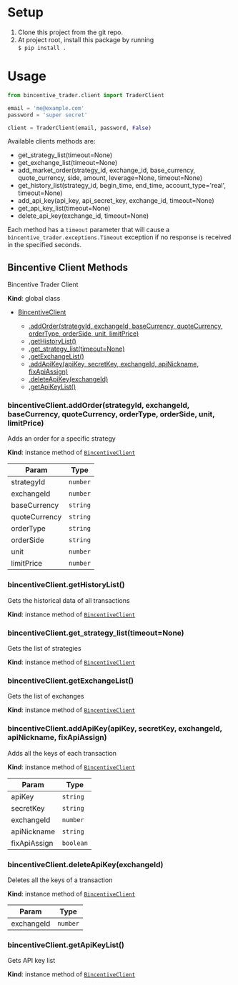 # Setup

1. Clone this project from the git repo.
2. At project root, install this package by running  
   `$ pip install .`

# Usage

```python
from bincentive_trader.client import TraderClient

email = 'me@example.com'
password = 'super secret'

client = TraderClient(email, password, False)

```

Available clients methods are:
- get_strategy_list(timeout=None)
- get_exchange_list(timeout=None)
- add_market_order(strategy_id, exchange_id, base_currency, quote_currency, side, amount, leverage=None, timeout=None)
- get_history_list(strategy_id, begin_time, end_time, account_type='real', timeout=None)
- add_api_key(api_key, api_secret_key, exchange_id, timeout=None)
- get_api_key_list(timeout=None)
- delete_api_key(exchange_id, timeout=None)

Each method has a `timeout` parameter that will cause a `bincentive_trader.exceptions.Timeout`
exception if no response is received in the specified seconds.

<a name="BincentiveClient"></a>

## Bincentive Client Methods
Bincentive Trader Client

**Kind**: global class  

* [BincentiveClient](#BincentiveClient)
    
    * [.addOrder(strategyId, exchangeId, baseCurrency, quoteCurrency, orderType, orderSide, unit, limitPrice)](#BincentiveClient+addOrder)
    * [.getHistoryList()](#BincentiveClient+getHistoryList)
    * [.get_strategy_list(timeout=None)](#BincentiveClient+get_strategy_list)
    * [.getExchangeList()](#BincentiveClient+getExchangeList)
    * [.addApiKey(apiKey, secretKey, exchangeId, apiNickname, fixApiAssign)](#BincentiveClient+addApiKey)
    * [.deleteApiKey(exchangeId)](#BincentiveClient+deleteApiKey)
    * [.getApiKeyList()](#BincentiveClient+getApiKeyList)

<a name="new_BincentiveClient_new"></a>

<a name="BincentiveClient+addOrder"></a>

### bincentiveClient.addOrder(strategyId, exchangeId, baseCurrency, quoteCurrency, orderType, orderSide, unit, limitPrice)
Adds an order for a specific strategy

**Kind**: instance method of [<code>BincentiveClient</code>](#BincentiveClient)  

| Param | Type |
| --- | --- |
| strategyId | <code>number</code> | 
| exchangeId | <code>number</code> | 
| baseCurrency | <code>string</code> | 
| quoteCurrency | <code>string</code> | 
| orderType | <code>string</code> | 
| orderSide | <code>string</code> | 
| unit | <code>number</code> | 
| limitPrice | <code>number</code> | 

<a name="BincentiveClient+getHistoryList"></a>

### bincentiveClient.getHistoryList()
Gets the historical data of all transactions

**Kind**: instance method of [<code>BincentiveClient</code>](#BincentiveClient)  


<a name="BincentiveClient+get_strategy_list"></a>

### bincentiveClient.get_strategy_list(timeout=None)
Gets the list of strategies

**Kind**: instance method of [<code>BincentiveClient</code>](#BincentiveClient)  
 
<a name="BincentiveClient+getExchangeList"></a>

### bincentiveClient.getExchangeList()
Gets the list of exchanges 

**Kind**: instance method of [<code>BincentiveClient</code>](#BincentiveClient)  
<a name="BincentiveClient+addApiKey"></a>

### bincentiveClient.addApiKey(apiKey, secretKey, exchangeId, apiNickname, fixApiAssign)
Adds all the keys of each transaction

**Kind**: instance method of [<code>BincentiveClient</code>](#BincentiveClient)  

| Param | Type |
| --- | --- |
| apiKey | <code>string</code> | 
| secretKey | <code>string</code> | 
| exchangeId | <code>number</code> | 
| apiNickname | <code>string</code> | 
| fixApiAssign | <code>boolean</code> | 

<a name="BincentiveClient+deleteApiKey"></a>

### bincentiveClient.deleteApiKey(exchangeId)
Deletes all the keys of a transaction

**Kind**: instance method of [<code>BincentiveClient</code>](#BincentiveClient)  

| Param | Type |
| --- | --- |
| exchangeId | <code>number</code> | 

<a name="BincentiveClient+getApiKeyList"></a>

### bincentiveClient.getApiKeyList()
Gets API key list

**Kind**: instance method of [<code>BincentiveClient</code>](#BincentiveClient)  


